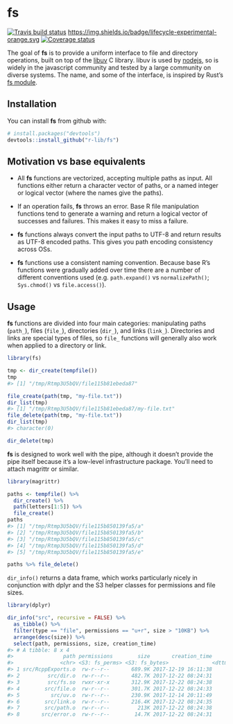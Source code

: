 
<!-- README.md is generated from README.Rmd. Please edit that file -->

# fs

[![Travis build
status](https://travis-ci.org/r-lib/fs.svg?branch=master)](https://travis-ci.org/r-lib/fs)
<https://img.shields.io/badge/lifecycle-experimental-orange.svg>
[![Coverage
status](https://codecov.io/gh/r-lib/fs/branch/master/graph/badge.svg)](https://codecov.io/github/r-lib/fs?branch=master)

The goal of **fs** is to provide a uniform interface to file and
directory operations, built on top of the
[libuv](http://docs.libuv.org/en/v1.x/fs.html) C library. libuv is used
by [nodejs](https://nodejs.org), so is widely in the javascript
community and tested by a large community on diverse systems. The name,
and some of the interface, is inspired by Rust’s [fs
module](https://doc.rust-lang.org/std/fs/index.html).

## Installation

You can install **fs** from github with:

``` r
# install.packages("devtools")
devtools::install_github("r-lib/fs")
```

## Motivation vs base equivalents

  - All **fs** functions are vectorized, accepting multiple paths as
    input. All functions either return a character vector of paths, or a
    named integer or logical vector (where the names give the paths).

  - If an operation fails, **fs** throws an error. Base R file
    manipulation functions tend to generate a warning and return a
    logical vector of successes and failures. This makes it easy to miss
    a failure.

  - **fs** functions always convert the input paths to UTF-8 and return
    results as UTF-8 encoded paths. This gives you path encoding
    consistency across OSs.

  - **fs** functions use a consistent naming convention. Because base
    R’s functions were gradually added over time there are a number of
    different conventions used (e.g. `path.expand()` vs
    `normalizePath()`; `Sys.chmod()` vs `file.access()`).

## Usage

**fs** functions are divided into four main categories: manipulating
paths (`path_`), files (`file_`), directories (`dir_`), and links
(`link_`). Directories and links are special types of files, so `file_`
functions will generally also work when applied to a directory or link.

``` r
library(fs)

tmp <- dir_create(tempfile())
tmp
#> [1] "/tmp/Rtmp3U5bQV/file115b81ebeda87"

file_create(path(tmp, "my-file.txt"))
dir_list(tmp)
#> [1] "/tmp/Rtmp3U5bQV/file115b81ebeda87/my-file.txt"
file_delete(path(tmp, "my-file.txt"))
dir_list(tmp)
#> character(0)

dir_delete(tmp)
```

**fs** is designed to work well with the pipe, although it doesn’t
provide the pipe itself because it’s a low-level infrastructure package.
You’ll need to attach magrittr or similar.

``` r
library(magrittr)

paths <- tempfile() %>%
  dir_create() %>%
  path(letters[1:5]) %>%
  file_create() 
paths
#> [1] "/tmp/Rtmp3U5bQV/file115b850139fa5/a"
#> [2] "/tmp/Rtmp3U5bQV/file115b850139fa5/b"
#> [3] "/tmp/Rtmp3U5bQV/file115b850139fa5/c"
#> [4] "/tmp/Rtmp3U5bQV/file115b850139fa5/d"
#> [5] "/tmp/Rtmp3U5bQV/file115b850139fa5/e"

paths %>% file_delete()
```

`dir_info()` returns a data frame, which works particularly nicely in
conjunction with dplyr and the S3 helper classes for permissions and
file sizes.

``` r
library(dplyr)

dir_info("src", recursive = FALSE) %>%
  as_tibble() %>%
  filter(type == "file", permissions == "u+r", size > "10KB") %>%
  arrange(desc(size)) %>%
  select(path, permissions, size, creation_time)
#> # A tibble: 8 x 4
#>                path permissions        size       creation_time
#>               <chr> <S3: fs_perms> <S3: fs_bytes>              <dttm>
#> 1 src/RcppExports.o  rw-r--r--       689.9K 2017-12-19 16:11:38
#> 2         src/dir.o  rw-r--r--       482.7K 2017-12-22 08:24:31
#> 3         src/fs.so  rwxr-xr-x       312.9K 2017-12-22 08:24:38
#> 4        src/file.o  rw-r--r--       301.7K 2017-12-22 08:24:33
#> 5          src/uv.o  rw-r--r--       230.9K 2017-12-14 20:11:49
#> 6        src/link.o  rw-r--r--       216.4K 2017-12-22 08:24:35
#> 7        src/path.o  rw-r--r--         213K 2017-12-22 08:24:38
#> 8       src/error.o  rw-r--r--        14.7K 2017-12-22 08:24:31
```
